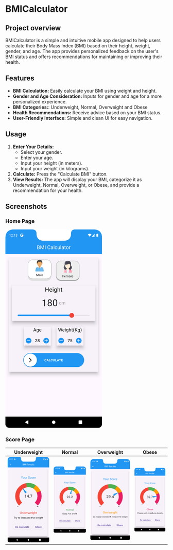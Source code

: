 # BMICalculator

## Project overview

BMICalculator is a simple and intuitive mobile app designed to help users calculate their Body Mass Index (BMI) based on their height, weight, gender, and age. The app provides personalized feedback on the user's BMI status and offers recommendations for maintaining or improving their health.

## Features

- **BMI Calculation:** Easily calculate your BMI using weight and height.
- **Gender and Age Consideration:** Inputs for gender and age for a more personalized experience.
- **BMI Categories:**:  Underweight, Normal, Overweight and Obese
- **Health Recommendations:** Receive advice based on your BMI status.
- **User-Friendly Interface:** Simple and clean UI for easy navigation.

## Usage

1. **Enter Your Details:** 
   - Select your gender.
   - Enter your age.
   - Input your height (in meters).
   - Input your weight (in kilograms).
2. **Calculate:** Press the "Calculate BMI" button.
3. **View Results:** The app will display your BMI, categorize it as Underweight, Normal, Overweight, or Obese, and provide a recommendation for your health.

## Screenshots

### Home Page
<img src="Screenshots/Homepage.png" alt="Home Page" width="300"/>

### Score Page 

| Underweight | Normal | Overweight | Obese |
|--------------|---------------|------------|-------|
| <img src="Screenshots/1st Underweight.png" alt="Underweight" width="250"/> | <img src="Screenshots/2nd Normal weight.png" alt="Normal" width="250"/> | <img src="Screenshots/3rd Overweight.png" alt="Overweight" width="250"/> | <img src="Screenshots/4th Obese.png" alt="Obese" width="250"/> |
